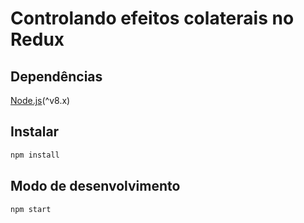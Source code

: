 # Controlando efeitos colaterais no Redux

## Dependências

[Node.js](https://nodejs.org/en/)(^v8.x)

## Instalar

```bash
npm install
```

## Modo de desenvolvimento

```bash
npm start
```
